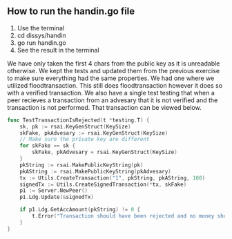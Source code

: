 
## How to run the handin.go file

1. Use the terminal
2. cd dissys/handin
3. go run handin.go
4. See the result in the terminal

We have only taken the first 4 chars from the public key as it is unreadable otherwise.
We kept the tests and updated them from the previous exercise to make sure everything had the same properties.
We had one where we utilized floodtransaction.
This still does floodtransaction however it does so with a verified transaction.
We also have a single test testing that when a peer recieves a transaction from an advesary that it is not verified and the transaction is not performed.
That transaction can be viewed below.
```go
func TestTransactionIsRejected(t *testing.T) {
	sk, pk := rsai.KeyGenStruct(KeySize)
	skFake, pkAdvesary := rsai.KeyGenStruct(KeySize)
	// Make sure the private key are different
	for skFake == sk {
		skFake, pkAdvesary = rsai.KeyGenStruct(KeySize)
	}
	pkString := rsai.MakePublicKeyString(pk)
	pkAString := rsai.MakePublicKeyString(pkAdvesary)
	tx := Utils.CreateTransaction("1", pkString, pkAString, 100)
	signedTx := Utils.CreateSignedTransaction(*tx, skFake)
	p1 := Server.NewPeer()
	p1.Ldg.Update(&signedTx)

	if p1.Ldg.GetAccAmount(pkString) != 0 {
		t.Error("Transaction should have been rejected and no money should have been taken.")
	}
}
```